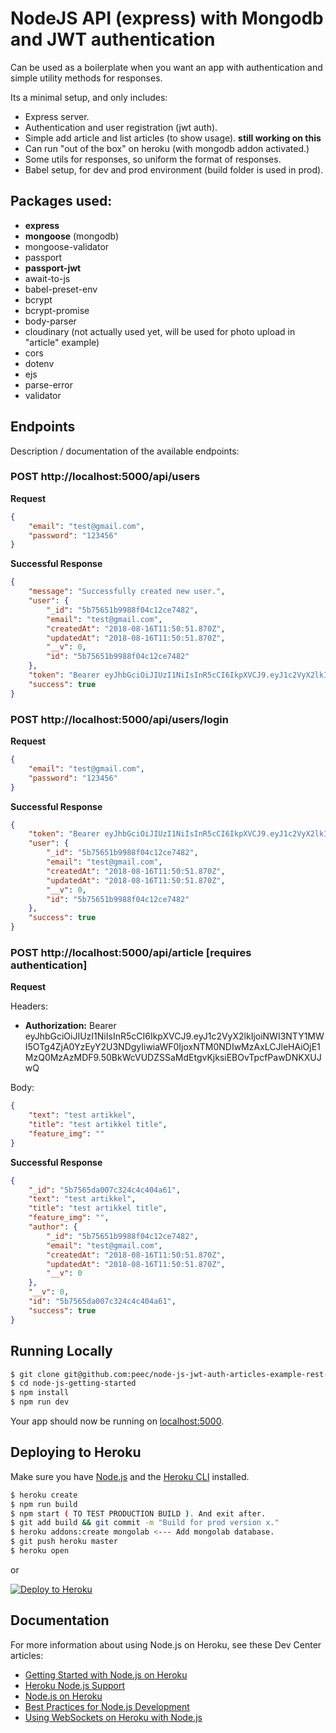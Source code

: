 # NodeJS API (express) with Mongodb and JWT authentication

Can be used as a boilerplate when you want an app with authentication and simple utility methods for responses.

Its a minimal setup, and only includes:

- Express server.
- Authentication and user registration (jwt auth).
- Simple add article and list articles (to show usage). **still working on this**
- Can run "out of the box" on heroku (with mongodb addon activated.)
- Some utils for responses, so uniform the format of responses.
- Babel setup, for dev and prod environment (build folder is used in prod).

## Packages used:

- **express**
- **mongoose** (mongodb)
- mongoose-validator
- passport
- **passport-jwt**
- await-to-js
- babel-preset-env
- bcrypt
- bcrypt-promise
- body-parser
- cloudinary (not actually used yet, will be used for photo upload in "article" example)
- cors
- dotenv
- ejs
- parse-error
- validator


## Endpoints

Description / documentation of the available endpoints:

### POST http://localhost:5000/api/users

**Request**

```json
{
	"email": "test@gmail.com",
	"password": "123456"
}
```

**Successful Response**

```json
{
    "message": "Successfully created new user.",
    "user": {
        "_id": "5b75651b9988f04c12ce7482",
        "email": "test@gmail.com",
        "createdAt": "2018-08-16T11:50:51.870Z",
        "updatedAt": "2018-08-16T11:50:51.870Z",
        "__v": 0,
        "id": "5b75651b9988f04c12ce7482"
    },
    "token": "Bearer eyJhbGciOiJIUzI1NiIsInR5cCI6IkpXVCJ9.eyJ1c2VyX2lkIjoiNWI3NTY1MWI5OTg4ZjA0YzEyY2U3NDgyIiwiaWF0IjoxNTM0NDIwMjUxLCJleHAiOjE1MzQ0MzAyNTF9.JyB2mB_9VuvyBLPdyMeBunDN4q72KySOHRJyyqAEjLE",
    "success": true
}
```


### POST http://localhost:5000/api/users/login


**Request**

```json
{
	"email": "test@gmail.com",
	"password": "123456"
}
```

**Successful Response**

```json
{
    "token": "Bearer eyJhbGciOiJIUzI1NiIsInR5cCI6IkpXVCJ9.eyJ1c2VyX2lkIjoiNWI3NTY1MWI5OTg4ZjA0YzEyY2U3NDgyIiwiaWF0IjoxNTM0NDIwMzAxLCJleHAiOjE1MzQ0MzAzMDF9.50BkWcVUDZSSaMdEtgvKjksiEBOvTpcfPawDNKXUJwQ",
    "user": {
        "_id": "5b75651b9988f04c12ce7482",
        "email": "test@gmail.com",
        "createdAt": "2018-08-16T11:50:51.870Z",
        "updatedAt": "2018-08-16T11:50:51.870Z",
        "__v": 0,
        "id": "5b75651b9988f04c12ce7482"
    },
    "success": true
}
```



### POST http://localhost:5000/api/article [requires authentication]


**Request**

Headers:

- **Authorization:** Bearer eyJhbGciOiJIUzI1NiIsInR5cCI6IkpXVCJ9.eyJ1c2VyX2lkIjoiNWI3NTY1MWI5OTg4ZjA0YzEyY2U3NDgyIiwiaWF0IjoxNTM0NDIwMzAxLCJleHAiOjE1MzQ0MzAzMDF9.50BkWcVUDZSSaMdEtgvKjksiEBOvTpcfPawDNKXUJwQ


Body:

```json
{
	"text": "test artikkel",
	"title": "test artikkel title",
	"feature_img": ""
}
```

**Successful Response**

```json
{
    "_id": "5b7565da007c324c4c404a61",
    "text": "test artikkel",
    "title": "test artikkel title",
    "feature_img": "",
    "author": {
        "_id": "5b75651b9988f04c12ce7482",
        "email": "test@gmail.com",
        "createdAt": "2018-08-16T11:50:51.870Z",
        "updatedAt": "2018-08-16T11:50:51.870Z",
        "__v": 0
    },
    "__v": 0,
    "id": "5b7565da007c324c4c404a61",
    "success": true
}
```



## Running Locally


```sh
$ git clone git@github.com:peec/node-js-jwt-auth-articles-example-rest-api.git # or clone your own fork
$ cd node-js-getting-started
$ npm install
$ npm run dev
```

Your app should now be running on [localhost:5000](http://localhost:5000/).

## Deploying to Heroku

Make sure you have [Node.js](http://nodejs.org/) and the [Heroku CLI](https://cli.heroku.com/) installed.

```sh
$ heroku create
$ npm run build
$ npm start ( TO TEST PRODUCTION BUILD ). And exit after.
$ git add build && git commit -m "Build for prod version x."
$ heroku addons:create mongolab <--- Add mongolab database.
$ git push heroku master
$ heroku open
```
or

[![Deploy to Heroku](https://www.herokucdn.com/deploy/button.png)](https://heroku.com/deploy)

## Documentation

For more information about using Node.js on Heroku, see these Dev Center articles:

- [Getting Started with Node.js on Heroku](https://devcenter.heroku.com/articles/getting-started-with-nodejs)
- [Heroku Node.js Support](https://devcenter.heroku.com/articles/nodejs-support)
- [Node.js on Heroku](https://devcenter.heroku.com/categories/nodejs)
- [Best Practices for Node.js Development](https://devcenter.heroku.com/articles/node-best-practices)
- [Using WebSockets on Heroku with Node.js](https://devcenter.heroku.com/articles/node-websockets)
